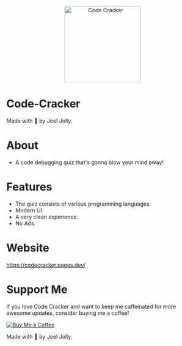 <p align="center">
  <img src="https://github.com/withinJoel/Code-Cracker/assets/128782382/06d7f45c-42e5-43ee-bc04-db4611d8da1c" alt="Code Cracker" width="200" height="200">
</p>

# Code-Cracker
Made with 💖 by Joel Jolly.

# About 
* A code debugging quiz that's gonna blow your mind away!

# Features
* The quiz consists of various programming languages.
* Modern UI.
* A very clean experience.
* No Ads.

# Website
https://codecracker.pages.dev/

# Support Me
If you love Code Cracker and want to keep me caffeinated for more awesome updates, consider buying me a coffee!

[![Buy Me a Coffee](https://img.shields.io/badge/Buy%20Me%20a%20Coffee-Donate-orange?style=for-the-badge&logo=buy-me-a-coffee)](https://www.buymeacoffee.com/withinjoel)

Made with 💖 by Joel Jolly.
